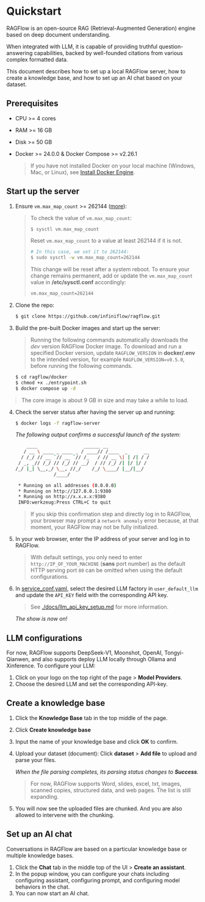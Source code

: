 # Quickstart

RAGFlow is an open-source RAG (Retrieval-Augmented Generation) engine based on deep document understanding.

When integrated with LLM, it is capable of providing truthful question-answering capabilities, backed by well-founded citations from various complex formatted data.

This document describes how to set up a local RAGFlow server, how to create a knowledge base, and how to set up an AI chat based on your dataset. 

## Prerequisites

- CPU >= 4 cores

- RAM >= 16 GB

- Disk >= 50 GB

- Docker >= 24.0.0 & Docker Compose >= v2.26.1

  > If you have not installed Docker on your local machine (Windows, Mac, or Linux), see [Install Docker Engine](https://docs.docker.com/engine/install/).

## Start up the server

1. Ensure `vm.max_map_count` >= 262144 ([more](./docs/max_map_count.md)):

   > To check the value of `vm.max_map_count`:
   >
   > ```bash
   > $ sysctl vm.max_map_count
   > ```
   >
   > Reset `vm.max_map_count` to a value at least 262144 if it is not.
   >
   > ```bash
   > # In this case, we set it to 262144:
   > $ sudo sysctl -w vm.max_map_count=262144
   > ```
   >
   > This change will be reset after a system reboot. To ensure your change remains permanent, add or update the `vm.max_map_count` value in **/etc/sysctl.conf** accordingly:
   >
   > ```bash
   > vm.max_map_count=262144
   > ```

2. Clone the repo:

   ```bash
   $ git clone https://github.com/infiniflow/ragflow.git
   ```

3. Build the pre-built Docker images and start up the server:

   > Running the following commands automatically downloads the *dev* version RAGFlow Docker image. To download and run a specified Docker version, update `RAGFLOW_VERSION` in **docker/.env** to the intended version, for example `RAGFLOW_VERSION=v0.5.0`, before running the following commands.

   ```bash
   $ cd ragflow/docker
   $ chmod +x ./entrypoint.sh
   $ docker compose up -d
   ```

> The core image is about 9 GB in size and may take a while to load.

4. Check the server status after having the server up and running:

   ```bash
   $ docker logs -f ragflow-server
   ```

   _The following output confirms a successful launch of the system:_

   ```bash
       ____                 ______ __
      / __ \ ____ _ ____ _ / ____// /____  _      __
     / /_/ // __ `// __ `// /_   / // __ \| | /| / /
    / _, _// /_/ // /_/ // __/  / // /_/ /| |/ |/ /
   /_/ |_| \__,_/ \__, //_/    /_/ \____/ |__/|__/
                 /____/
   
    * Running on all addresses (0.0.0.0)
    * Running on http://127.0.0.1:9380
    * Running on http://x.x.x.x:9380
    INFO:werkzeug:Press CTRL+C to quit
   ```

   > If you skip this confirmation step and directly log in to RAGFlow, your browser may prompt a `network anomaly` error because, at that moment, your RAGFlow may not be fully initialized.  

5. In your web browser, enter the IP address of your server and log in to RAGFlow.

   > With default settings, you only need to enter `http://IP_OF_YOUR_MACHINE` (**sans** port number) as the default HTTP serving port `80` can be omitted when using the default configurations.

6. In [service_conf.yaml](./docker/service_conf.yaml), select the desired LLM factory in `user_default_llm` and update the `API_KEY` field with the corresponding API key.

   > See [./docs/llm_api_key_setup.md](./docs/llm_api_key_setup.md) for more information.

   _The show is now on!_

## LLM configurations

For now, RAGFlow supports DeepSeek-V1, Moonshot, OpenAI, Tongyi-Qianwen, and also supports deploy LLM locally through Ollama and Xinference. To configure your LLM:

1. Click on your logo on the top right of the page > **Model Providers**.
2. Choose the desired LLM and set the corresponding API-key.

## Create a knowledge base

1. Click the **Knowledge Base** tab in the top middle of the page. 

2. Click **Create knowledge base** 

3. Input the name of your knowledge base and click **OK** to confirm.

4. Upload your dataset (document): Click **dataset** > **Add file** to upload and parse your files.

   _When the file parsing completes, its parsing status changes to **Success**._

   > For now, RAGFlow supports Word, slides, excel, txt, images, scanned copies, structured data, and web pages. The list is still expanding. 

5. You will now see the uploaded files are chunked. And you are also allowed to intervene with the chunking. 

## Set up an AI chat

Conversations in RAGFlow are based on a particular knowledge base or multiple knowledge bases.

1. Click the **Chat** tab in the middle top of the UI > **Create an assistant**.
2. In the popup window, you can configure your chats including configuring assistant, configuring prompt, and configuring model behaviors in the chat. 
3. You can now start an AI chat. 
